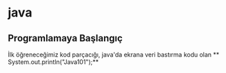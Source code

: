 # java
## Programlamaya Başlangıç
İlk öğreneceğimiz kod parçacığı, java'da ekrana veri bastırma kodu olan ** System.out.println("Java101");**
